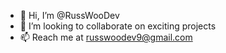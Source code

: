 - 👋 Hi, I’m @RussWooDev
- 💞️ I’m looking to collaborate on exciting projects 
- 📫 Reach me at russwoodev9@gmail.com
<!---
RussWooDev/RussWooDev is a ✨ special ✨ repository because its `README.md` (this file) appears on your GitHub profile.
You can click the Preview link to take a look at your changes.
--->
